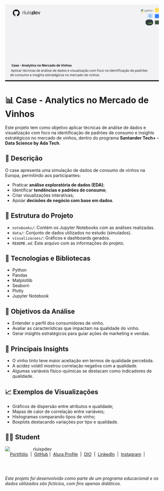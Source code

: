 ![Template rluipdev](rluispdev(2).png)

# 📊 Case - Analytics no Mercado de Vinhos

Este projeto tem como objetivo aplicar técnicas de análise de dados e visualização com foco na identificação de padrões de consumo e insights estratégicos no mercado de vinhos, dentro do programa **Santander Tech+ - Data Science by Ada Tech**.

## 📌 Descrição

O case apresenta uma simulação de dados de consumo de vinhos na Europa, permitindo aos participantes:

- Praticar **análise exploratória de dados (EDA)**;
- Identificar **tendências e padrões de consumo**;
- Criar visualizações interativas;
- Apoiar **decisões de negócio com base em dados**.

## 📁 Estrutura do Projeto

- `notebooks/`: Contém os Jupyter Notebooks com as análises realizadas.
- `data/`: Conjunto de dados utilizados no estudo (simulados).
- `visualizacoes/`: Gráficos e dashboards gerados.
- `README.md`: Este arquivo com as informações do projeto.

## 🧰 Tecnologias e Bibliotecas

- Python
- Pandas
- Matplotlib
- Seaborn
- Plotly
- Jupyter Notebook

## 🎯 Objetivos da Análise

- Entender o perfil dos consumidores de vinho.
- Avaliar as características que impactam na qualidade do vinho.
- Gerar insights estratégicos para guiar ações de marketing e vendas.

## 📌 Principais Insights

- O vinho tinto teve maior aceitação em termos de qualidade percebida.
- A acidez volátil mostrou correlação negativa com a qualidade.
- Algumas variáveis físico-químicas se destacam como indicadores de qualidade.

## 📈 Exemplos de Visualizações

- Gráficos de dispersão entre atributos e qualidade;
- Mapas de calor de correlação entre variáveis;
- Histogramas comparando tipos de vinho;
- Boxplots destacando variações por tipo e qualidade.



## 👨‍💻 Student
<p>
    <img 
      align=left 
      margin=10 
      width=80 
      src="https://avatars.githubusercontent.com/u/128305083?s=96&v=4"
    />
    <p>&nbsp&nbsp&nbsprluispdev<br>
    &nbsp&nbsp&nbsp
     <a href="https://rluispdev.github.io/portifolio/" target="_blank"> Portifólio</a>
&nbsp;|&nbsp;
    <a href="https://github.com/rluispdev" target="_blank">
    GitHub</a>&nbsp;|&nbsp;
     <a href="https://cursos.alura.com.br/user/rluisp" target="_blank"> Alura Profile</a>
&nbsp;|&nbsp;
       <a href="https://www.dio.me/users/rluispdev" target="_blank">DIO</a>
&nbsp;|&nbsp;      
    <a href="https://www.linkedin.com/in/rafael-luis-gonzaga-b11634186/" target="_blank">LinkedIn</a>
&nbsp;|&nbsp;
    <a href="https://www.instagram.com/rluispdevs?igsh=cnoxenpmaHY1amE0&utm_source=qr" target="_blank">
    Instagram</a>
&nbsp;|&nbsp;</p>
</p>
<br/><br/>
<p>


*Este projeto foi desenvolvido como parte de um programa educacional e os dados utilizados são fictícios, com fins apenas didáticos.*
